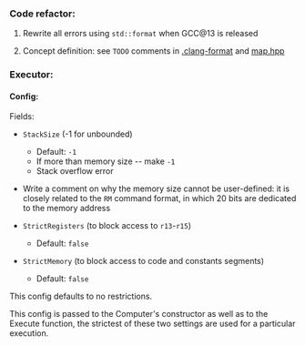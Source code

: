 ### Code refactor:

1. Rewrite all errors using `std::format` when GCC@13 is released

2. Concept definition: see `TODO` comments in [.clang-format](.clang-format)
   and [map.hpp](include/utils/map.hpp)

### Executor:

#### Config:

Fields:

* `StackSize` (-1 for unbounded)
  * Default: `-1`
  * If more than memory size -- make `-1`
  * Stack overflow error

* Write a comment on why the memory size cannot be user-defined:
  it is closely related to the `RM` command format, in which 20
  bits are dedicated to the memory address

* `StrictRegisters` (to block access to `r13`-`r15`)
  * Default: `false`

* `StrictMemory` (to block access to code and constants segments)
  * Default: `false`

This config defaults to no restrictions.

This config is passed to the Computer's constructor
as well as to the Execute function, the strictest of these two
settings are used for a particular execution.
